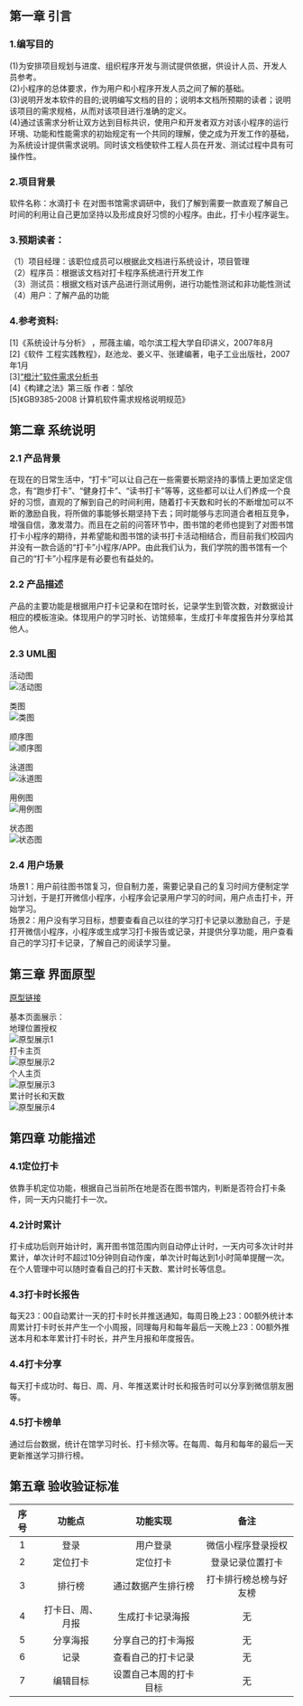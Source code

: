 ## 第一章 引言
### 1.编写目的
(1)为安排项目规划与进度、组织程序开发与测试提供依据，供设计人员、开发人员参考。<br>
(2)小程序的总体要求，作为用户和小程序开发人员之间了解的基础。<br>
(3)说明开发本软件的目的;说明编写文档的目的；说明本文档所预期的读者；说明该项目的需求规格，从而对该项目进行准确的定义。<br>
(4)通过该需求分析让双方达到目标共识，使用户和开发者双方对该小程序的运行环境、功能和性能需求的初始规定有一个共同的理解，使之成为开发工作的基础，为系统设计提供需求说明。同时该文档使软件工程人员在开发、测试过程中具有可操作性。
### 2.项目背景
软件名称：水滴打卡
在对图书馆需求调研中，我们了解到需要一款直观了解自己时间的利用让自己更加坚持以及形成良好习惯的小程序。由此，打卡小程序诞生。
### 3.预期读者：
（1）项目经理：该职位成员可以根据此文档进行系统设计，项目管理<br>
（2）程序员：根据该文档对打卡程序系统进行开发工作<br>
（3）测试员：根据文档对该产品进行测试用例，进行功能性测试和非功能性测试<br>
（4）用户：了解产品的功能
### 4.参考资料:
[1]《系统设计与分析》 ，邢薇主编，哈尔滨工程大学自印讲义，2007年8月<br>
[2]《软件 工程实践教程》，赵池龙、姜义平、张建编著，电子工业出版社，2007年1月<br>
[3][“橙汁”软件需求分析书](https://github.com/aaronlinv/juice-timetable/blob/master/Docs/%E9%9C%80%E6%B1%82%E5%88%86%E6%9E%90%E6%96%87%E6%A1%A3/%E2%80%9C%E6%A9%99%E6%B1%81%E2%80%9D%E8%BD%AF%E4%BB%B6%E9%9C%80%E6%B1%82%E5%88%86%E6%9E%90%E4%B9%A6.md)<br>
[4]《构建之法》第三版 作者：邹欣<br>
[5]《GB9385-2008 计算机软件需求规格说明规范》
## 第二章 系统说明
### 2.1 产品背景
在现在的日常生活中，“打卡”可以让自己在一些需要长期坚持的事情上更加坚定信念，有“跑步打卡”、“健身打卡”、“读书打卡”等等，这些都可以让人们养成一个良好的习惯，直观的了解到自己的时间利用，随着打卡天数和时长的不断增加可以不断的激励自我，将所做的事能够长期坚持下去；同时能够与志同道合者相互竞争，增强自信，激发潜力。而且在之前的问答环节中，图书馆的老师也提到了对图书馆打卡小程序的期待，并希望能和图书馆的读书打卡活动相结合，而目前我们校园内并没有一款合适的“打卡”小程序/APP。由此我们认为，我们学院的图书馆有一个自己的“打卡”小程序是有必要也有益处的。
### 2.2 产品描述
产品的主要功能是根据用户打卡记录和在馆时长，记录学生到管次数，对数据设计相应的模板渲染。体现用户的学习时长、访馆频率，生成打卡年度报告并分享给其他人。
### 2.3 UML图
活动图<br>
![活动图](https://user-images.githubusercontent.com/45121994/115260868-ba0b3e80-a165-11eb-9518-03f2c101b782.png)

类图<br>
![类图](https://user-images.githubusercontent.com/45121994/115260889-bd062f00-a165-11eb-993a-cfe0f592c87f.png)

顺序图<br>
![顺序图](https://user-images.githubusercontent.com/45121994/115260902-c0011f80-a165-11eb-9559-8a864138a8f5.png)

泳道图<br>
![泳道图](https://user-images.githubusercontent.com/45121994/115260912-c2637980-a165-11eb-8c9f-dfac341a158b.png)

用例图<br>
![用例图](https://user-images.githubusercontent.com/45121994/115260922-c4c5d380-a165-11eb-86ab-574cb78269da.png)

状态图<br>
![状态图](https://user-images.githubusercontent.com/45121994/115260939-c7282d80-a165-11eb-8772-22c413c6abba.png)

### 2.4 用户场景
场景1：用户前往图书馆复习，但自制力差，需要记录自己的复习时间方便制定学习计划，于是打开微信小程序，小程序会记录用户学习的时间，用户点击打卡，开始学习。<br>
场景2：用户没有学习目标，想要查看自己以往的学习打卡记录以激励自己，于是打开微信小程序，小程序或生成学习打卡报告或记录，并提供分享功能，用户查看自己的学习打卡记录，了解自己的阅读学习量。
## 第三章 界面原型

[原型链接](https://modao.cc/app/2a99b914db8a25736d0e24beb89f603ad9ca629c?simulator_type=device&sticky#screen=sknkebo77r1q2q6)

基本页面展示：<br>
地理位置授权<br>
![原型展示1](https://user-images.githubusercontent.com/45063788/115322829-77735180-a1b9-11eb-940b-94a6e13f002e.png)<br>
打卡主页<br>
![原型展示2](https://user-images.githubusercontent.com/45063788/115322835-7a6e4200-a1b9-11eb-9857-2d3a1325cbdd.png)<br>
个人主页<br>
![原型展示3](https://user-images.githubusercontent.com/45063788/115322839-7c380580-a1b9-11eb-8ad5-ddc117c4dd0a.png)<br>
累计时长和天数<br>
![原型展示4](https://user-images.githubusercontent.com/45063788/115322844-7e9a5f80-a1b9-11eb-9281-f5767760d9b7.png)


## 第四章 功能描述
### 4.1定位打卡
依靠手机定位功能，根据自己当前所在地是否在图书馆内，判断是否符合打卡条件，同一天内只能打卡一次。

### 4.2计时累计
打卡成功后则开始计时，离开图书馆范围内则自动停止计时，一天内可多次计时并累计，单次计时不超过10分钟则自动作废，单次计时每达到1小时简单提醒一次。在个人管理中可以随时查看自己的打卡天数、累计时长等信息。
### 4.3打卡时长报告
每天23：00自动累计一天的打卡时长并推送通知，每周日晚上23：00额外统计本周累计打卡时长并产生一个小周报，同理每月和每年最后一天晚上23：00额外推送本月和本年累计打卡时长，并产生月报和年度报告。

### 4.4打卡分享
每天打卡成功时、每日、周、月、年推送累计时长和报告时可以分享到微信朋友圈等。

###  4.5打卡榜单
通过后台数据，统计在馆学习时长、打卡频次等。在每周、每月和每年的最后一天更新推送学习排行榜。
## 第五章 验收验证标准
|序号|功能点|功能实现|备注|
| :-------: |:-----: |:-----: |:-----: |
|1|	登录|	用户登录|	微信小程序登录授权|
|2|定位打卡|定位打卡|登录记录位置打卡|
|3|	排行榜	|通过数据产生排行榜|	打卡排行榜总榜与好友榜|
|4|	打卡日、周、月报|	生成打卡记录海报	|无|
|5|	分享海报	|分享自己的打卡海报|无|
|6|	记录|	查看自己的打卡记录|	无|
|7|	编辑目标|	设置自己本周的打卡目标|无|
